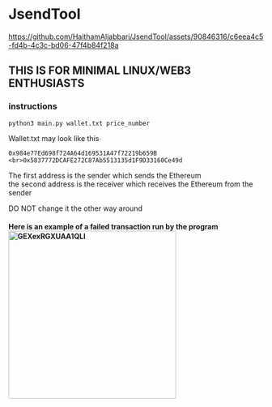 # JsendTool

https://github.com/HaithamAljabbari/JsendTool/assets/90846316/c6eea4c5-fd4b-4c3c-bd06-47f4b84f218a


<h2>THIS IS FOR MINIMAL LINUX/WEB3 ENTHUSIASTS</h2>

<h3>instructions</h3>

``` 
python3 main.py wallet.txt price_number
```

Wallet.txt may look like this

```
0x984e77Ed698f724A64d169531A47f72219b659B
<br>0x5837772DCAFE272C87Ab5513135d1F9D33160Ce49d
```

The first address is the sender which sends the Ethereum
<br>the second address is the receiver which receives the Ethereum from the sender

</h4>DO NOT change it the other way around<h4>

Here is an example of a failed transaction run by the program<br>
<img width="331" alt="GEXexRGXUAA1QLl" src="https://github.com/HaithamAljabbari/JsendTool/assets/90846316/b604c51c-da3e-4336-9b43-003e25f5d032">

